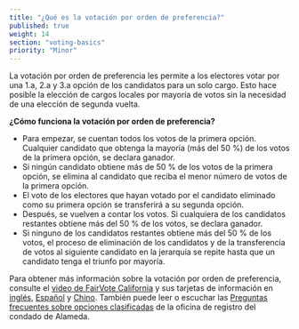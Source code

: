 ```yaml
---
title: "¿Qué es la votación por orden de preferencia?"
published: true
weight: 14
section: "voting-basics"
priority: "Minor"
---
```

La votación por orden de preferencia les permite a los electores votar por una 1.a, 2.a y 3.a opción de los candidatos para un solo cargo. Esto hace posible la elección de cargos locales por mayoría de votos sin la necesidad de una elección de segunda vuelta.

**¿Cómo funciona la votación por orden de preferencia?**
- Para empezar, se cuentan todos los votos de la primera opción. Cualquier candidato que obtenga la mayoría (más del 50 %) de los votos de la primera opción, se declara ganador.
- Si ningún candidato obtiene más de 50 % de los votos de la primera opción, se elimina al candidato que reciba el menor número de votos de la primera opción.
- El voto de los electores que hayan votado por el candidato eliminado como su primera opción se transferirá a su segunda opción.
- Después, se vuelven a contar los votos. Si cualquiera de los candidatos restantes obtiene más del 50 % de los votos, se declara ganador.
- Si ninguno de los candidatos restantes obtiene más del 50 % de los votos, el proceso de eliminación de los candidatos y de la transferencia de votos al siguiente candidato en la jerarquía se repite hasta que un candidato tenga el triunfo por mayoría.

Para obtener más información sobre la votación por orden de preferencia, consulte el [video de FairVote California](https://www.youtube.com/watch?v=8Z2fRPRkWvY&ab_channel=fairvote) y sus tarjetas de información en [inglés](https://d3n8a8pro7vhmx.cloudfront.net/fairvote/pages/10300/attachments/original/1523379921/RCVCard2018-EG-FV.pdf?1523379921), [Español](https://d3n8a8pro7vhmx.cloudfront.net/fairvote/pages/10300/attachments/original/1523379921/RCVCard2018-SP-FV.pdf?1523379921) y [Chino](https://d3n8a8pro7vhmx.cloudfront.net/fairvote/pages/10300/attachments/original/1523379920/RCVCard2018-CH-FV.pdf?1523379920 ). También puede leer o escuchar las [Preguntas frecuentes sobre opciones clasificadas](https://www.acgov.org/rov/rcv/faq.htm) de la oficina de registro del condado de Alameda.